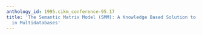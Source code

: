 ```yaml
---
anthology_id: 1995.cikm_conference-95.17
title: 'The Semantic Matrix Model (SMM): A Knowledge Based Solution to Semantic Homogeneity
  in Multidatabases'
---
```

